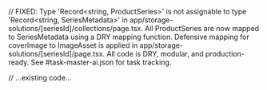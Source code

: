 // FIXED: Type 'Record<string, ProductSeries>' is not assignable to type 'Record<string, SeriesMetadata>' in app/storage-solutions/[seriesId]/collections/page.tsx. All ProductSeries are now mapped to SeriesMetadata using a DRY mapping function. Defensive mapping for coverImage to ImageAsset is applied in app/storage-solutions/[seriesId]/page.tsx. All code is DRY, modular, and production-ready. See #task-master-ai.json for task tracking.

// ...existing code...